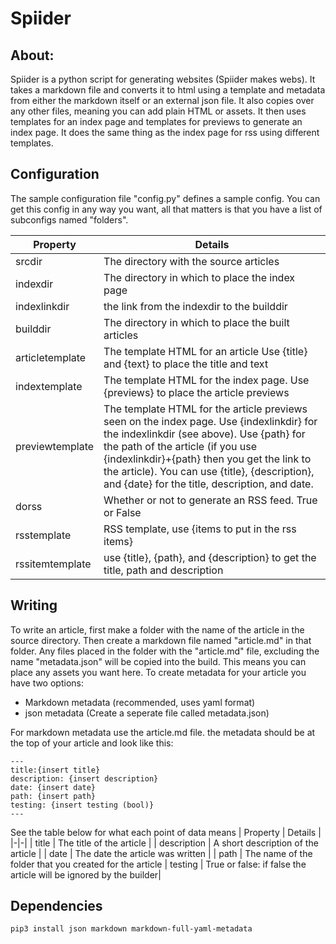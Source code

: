 # Spiider

## About:
Spiider is a python script for generating websites (Spiider makes webs). It takes a markdown file and converts it to html using a template and metadata from either the markdown itself or an external json file. It also copies over any other files, meaning you can add plain HTML or assets. It then uses templates for an index page and templates for previews to generate an index page. It does the same thing as the index page for rss using different templates.

## Configuration
The sample configuration file "config.py" defines a sample config. You can get this config in any way you want, all that matters is that you have a list of subconfigs named "folders".

|   Property  |   Details   |
|-------------|-------------|
| srcdir | The directory with the source articles |
| indexdir | The directory in which to place the index page |
| indexlinkdir | the link from the indexdir to the builddir |
| builddir | The directory in which to place the built articles |
| articletemplate | The template HTML for an article Use {title} and {text} to place the title and text |
| indextemplate | The template HTML for the index page. Use {previews} to place the article previews |
| previewtemplate | The template HTML for the article previews seen on the index page. Use {indexlinkdir} for the indexlinkdir (see above). Use {path} for the path of the article (if you use {indexlinkdir}+{path} then you get the link to the article). You can use {title}, {description}, and {date} for the title, description, and date.|
| dorss | Whether or not to generate an RSS feed. True or False |
| rsstemplate | RSS template, use {items to put in the rss items}|
| rssitemtemplate | use {title}, {path}, and {description} to get the title, path and description |

## Writing
To write an article, first make a folder with the name of the article in the source directory. Then create a markdown file named "article.md" in that folder. Any files placed in the folder with the "article.md" file, excluding the name "metadata.json" will be copied into the build. This means you can place any assets you want here. To create metadata for your article you have two options:
* Markdown metadata (recommended, uses yaml format)
* json metadata (Create a seperate file called metadata.json)

For markdown metadata use the article.md file. the metadata should be at the top of your article and look like this:
```
---
title:{insert title}
description: {insert description}
date: {insert date}
path: {insert path}
testing: {insert testing (bool)}
---
```
See the table below for what each point of data means
| Property | Details |
|-|-|
| title | The title of the article |
| description | A short description of the article |
| date | The date the article was written |
| path | The name of the folder that you created for the article
| testing | True or false: if false the article will be ignored by the builder|

## Dependencies

```bash
pip3 install json markdown markdown-full-yaml-metadata
```
